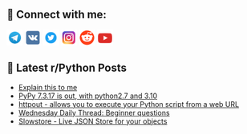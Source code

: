 ## 🔎 Connect with me:
[<img src="https://github.com/bullbesh/bullbesh/blob/main/images/Telegram.png" width="32" height="32" />](https://t.me/bullbesh)
[<img src="https://github.com/bullbesh/bullbesh/blob/main/images/VK.png" width="32" height="32" />](https://vk.com/bullbesh)
[<img src="https://github.com/bullbesh/bullbesh/blob/main/images/Twitter.png" width="32" height="32" />](https://twitter.com/bullbesh1)
[<img src="https://github.com/bullbesh/bullbesh/blob/main/images/Instagram.png" width="32" height="32" />](https://www.instagram.com/bullbesh)
[<img src="https://github.com/bullbesh/bullbesh/blob/main/images/Reddit.png" width="32" height="32" />](https://www.reddit.com/user/bullbesh)
[<img src="https://github.com/bullbesh/bullbesh/blob/main/images/YouTube.png" width="32" height="32" />](https://www.youtube.com/channel/UCtfjRs6uzgq5mfm8S06WTcg)

## 📕 Latest r/Python Posts
<!-- BLOG-POST-LIST:START -->
- [Explain this to me](https://www.reddit.com/r/Python/comments/1f36h06/explain_this_to_me/)
- [PyPy 7.3.17 is out, with python2.7 and 3.10](https://www.reddit.com/r/Python/comments/1f34sxy/pypy_7317_is_out_with_python27_and_310/)
- [httpout - allows you to execute your Python script from a web URL](https://www.reddit.com/r/Python/comments/1f32mvq/httpout_allows_you_to_execute_your_python_script/)
- [Wednesday Daily Thread: Beginner questions](https://www.reddit.com/r/Python/comments/1f2w8b8/wednesday_daily_thread_beginner_questions/)
- [Slowstore - Live JSON Store for your objects](https://www.reddit.com/r/Python/comments/1f2lf7n/slowstore_live_json_store_for_your_objects/)
<!-- BLOG-POST-LIST:END -->
